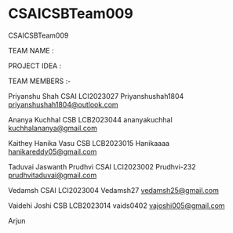 # CSAICSBTeam009
CSAICSBTeam009

TEAM NAME : 

PROJECT IDEA : 

TEAM MEMBERS :-

Priyanshu Shah CSAI LCI2023027 Priyanshushah1804 priyanshushah1804@outlook.com

Ananya Kuchhal CSB LCB2023044 ananyakuchhal kuchhalananya@gmail.com

Kaithey Hanika Vasu CSB LCB2023015 Hanikaaaa hanikareddy05@gmail.com

Taduvai Jaswanth Prudhvi CSAI LCI2023002 Prudhvi-232 prudhvitaduvai@gmail.com

Vedamsh CSAI LCI2023004 Vedamsh27 vedamsh25@gmail.com

Vaidehi Joshi CSB LCB2023014 vaids0402 vajoshi005@gmail.com

Arjun


